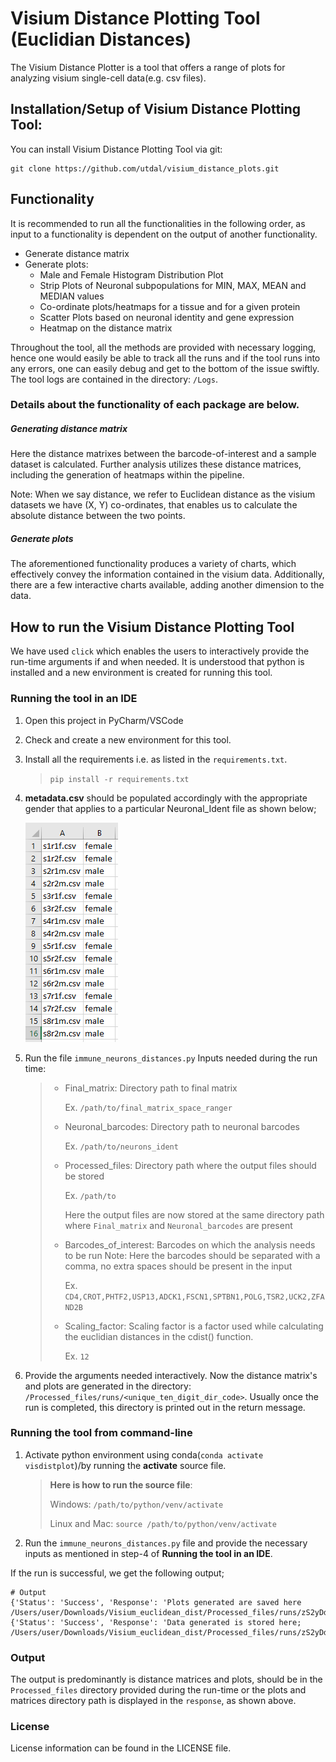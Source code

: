 # Visium Distance Plotting Tool (Euclidian Distances)

The Visium Distance Plotter is a tool that offers a range of plots for analyzing visium single-cell data(e.g. csv files).

## Installation/Setup of Visium Distance Plotting Tool:
You can install Visium Distance Plotting Tool via git:
```
git clone https://github.com/utdal/visium_distance_plots.git
```


## Functionality
It is recommended to run all the functionalities in the following order, as input to a functionality is dependent on the output of another functionality.
- Generate distance matrix
- Generate plots:
  - Male and Female Histogram Distribution Plot
  - Strip Plots of Neuronal subpopulations for MIN, MAX, MEAN and MEDIAN values
  - Co-ordinate plots/heatmaps for a tissue and for a given protein
  - Scatter Plots based on neuronal identity and gene expression
  - Heatmap on the distance matrix

Throughout the tool, all the methods are provided with necessary logging, hence one would easily be able to track all the runs and if the tool runs into any errors, one can easily debug and get to the bottom of the issue swiftly. The tool logs are contained in the directory: `/Logs`.


### Details about the functionality of each package are below.
##### Generating distance matrix
Here the distance matrixes between the barcode-of-interest and a sample dataset is calculated. Further analysis utilizes these distance matrices, including the generation of heatmaps within the pipeline.

Note: When we say distance, we refer to Euclidean distance as the visium datasets we have (X, Y) co-ordinates, that enables us to calculate the absolute distance between the two points.

##### Generate plots
The aforementioned functionality produces a variety of charts, which effectively convey the information contained in the visium data. Additionally, there are a few interactive charts available, adding another dimension to the data.

## How to run the Visium Distance Plotting Tool
We have used `click` which enables the users to interactively provide the run-time arguments if and when needed. It is understood that python is installed and a new environment is created for running this tool.


### Running the tool in an IDE
1. Open this project in PyCharm/VSCode
2. Check and create a new environment for this tool.
3. Install all the requirements i.e. as listed in the `requirements.txt`.
   > `pip install -r requirements.txt`

4. **metadata.csv** should be populated accordingly with the appropriate gender that applies to a particular Neuronal_Ident file as shown below;

   ![metadata file](misc/metadata.PNG)

5. Run the file `immune_neurons_distances.py`
   Inputs needed during the run time:
   > - Final_matrix: Directory path to final matrix
   > 
   >   Ex. `/path/to/final_matrix_space_ranger`
   > - Neuronal_barcodes: Directory path to neuronal barcodes
   > 
   >   Ex. `/path/to/neurons_ident`
   > - Processed_files: Directory path where the output files should be stored
   > 
   >   Ex. `/path/to`
   >
   >   Here the output files are now stored at the same directory path where `Final_matrix` and `Neuronal_barcodes` are present 
   > - Barcodes_of_interest: Barcodes on which the analysis needs to be run
   >   Note: Here the barcodes should be separated with a comma, no extra spaces should be present in the input
   > 
   >   Ex. `CD4,CROT,PHTF2,USP13,ADCK1,FSCN1,SPTBN1,POLG,TSR2,UCK2,ZFAND2B`
   > - Scaling_factor: Scaling factor is a factor used while calculating the euclidian distances in the cdist() function.
   > 
   >   Ex. `12`
6. Provide the arguments needed interactively. Now the distance matrix's and plots are generated in the directory: `/Processed_files/runs/<unique_ten_digit_dir_code>`. Usually once the run is completed, this directory is printed out in the return message.

### Running the tool from command-line
1. Activate python environment using conda(`conda activate visdistplot`)/by running the **activate** source file.
    > **Here is how to run the source file**:
    >
    > Windows: `/path/to/python/venv/activate`
    >
    > Linux and Mac: `source /path/to/python/venv/activate`

2. Run the `immune_neurons_distances.py` file and provide the necessary inputs as mentioned in step-4 of **Running the tool in an IDE**.

If the run is successful, we get the following output;
```
# Output
{'Status': 'Success', 'Response': 'Plots generated are saved here /Users/user/Downloads/Visium_euclidean_dist/Processed_files/runs/zS2yDdHswx/Plots.'}
{'Status': 'Success', 'Response': 'Data generated is stored here; /Users/user/Downloads/Visium_euclidean_dist/Processed_files/runs/zS2yDdHswx'}
```

### Output
The output is predominantly is distance matrices and plots, should be in the `Processed_files` directory provided during 
the run-time or the plots and matrices directory path is displayed in the `response`, as shown above.

### License
License information can be found in the LICENSE file.


